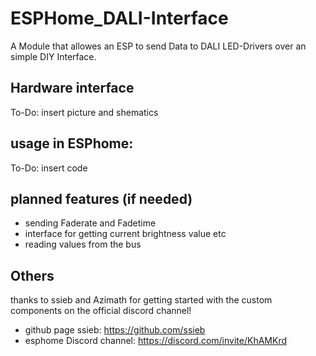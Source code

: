 # ESPHome_DALI-Interface
A Module that allowes an ESP to send Data to DALI LED-Drivers over an simple DIY Interface.



## Hardware interface

To-Do: insert picture and shematics 


## usage in ESPhome:

To-Do: insert code


## planned features (if needed)

- sending Faderate and Fadetime
- interface for getting current brightness value etc
- reading values from the bus

## Others

thanks to ssieb and Azimath for getting started with the custom components on the official discord channel!

- github page ssieb: 				https://github.com/ssieb
- esphome Discord channel: 	https://discord.com/invite/KhAMKrd
